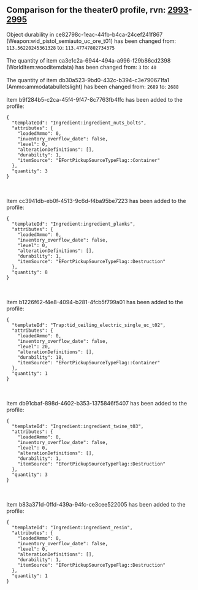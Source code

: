 ## Comparison for the theater0 profile, rvn: [2993](https://github.com/PRO100KatYT/FortniteProfileRevisions/tree/main/profiles/theater0/2993%20theater0.json)-[2995](https://github.com/PRO100KatYT/FortniteProfileRevisions/tree/main/profiles/theater0/2995%20theater0.json)

Object durability in ce82798c-1eac-44fb-b4ca-24cef241f867 (Weapon:wid_pistol_semiauto_uc_ore_t01) has been changed from: `113.56220245361328` to: `113.47747802734375`
<br><br>
The quantity of item ca3e1c2a-6944-494a-a996-f29b86cd2398 (WorldItem:wooditemdata) has been changed from: `3` to: `40`
<br><br>
The quantity of item db30a523-9bd0-432c-b394-c3e790671fa1 (Ammo:ammodatabulletslight) has been changed from: `2689` to: `2688`
<br><br>
Item b9f284b5-c2ca-45f4-9f47-8c7763fb4ffc has been added to the profile:

```
{
  "templateId": "Ingredient:ingredient_nuts_bolts",
  "attributes": {
    "loadedAmmo": 0,
    "inventory_overflow_date": false,
    "level": 0,
    "alterationDefinitions": [],
    "durability": 1,
    "itemSource": "EFortPickupSourceTypeFlag::Container"
  },
  "quantity": 3
}
```

<br><br>
Item cc3941db-eb0f-4513-9c6d-f4ba95be7223 has been added to the profile:

```
{
  "templateId": "Ingredient:ingredient_planks",
  "attributes": {
    "loadedAmmo": 0,
    "inventory_overflow_date": false,
    "level": 0,
    "alterationDefinitions": [],
    "durability": 1,
    "itemSource": "EFortPickupSourceTypeFlag::Destruction"
  },
  "quantity": 8
}
```

<br><br>
Item b1226f62-f4e8-4094-b281-4fcb5f799a01 has been added to the profile:

```
{
  "templateId": "Trap:tid_ceiling_electric_single_uc_t02",
  "attributes": {
    "loadedAmmo": 0,
    "inventory_overflow_date": false,
    "level": 20,
    "alterationDefinitions": [],
    "durability": 18,
    "itemSource": "EFortPickupSourceTypeFlag::Container"
  },
  "quantity": 1
}
```

<br><br>
Item db91cbaf-898d-4602-b353-1375846f5407 has been added to the profile:

```
{
  "templateId": "Ingredient:ingredient_twine_t03",
  "attributes": {
    "loadedAmmo": 0,
    "inventory_overflow_date": false,
    "level": 0,
    "alterationDefinitions": [],
    "durability": 1,
    "itemSource": "EFortPickupSourceTypeFlag::Destruction"
  },
  "quantity": 3
}
```

<br><br>
Item b83a371d-0ffd-439a-94fc-ce3cee522005 has been added to the profile:

```
{
  "templateId": "Ingredient:ingredient_resin",
  "attributes": {
    "loadedAmmo": 0,
    "inventory_overflow_date": false,
    "level": 0,
    "alterationDefinitions": [],
    "durability": 1,
    "itemSource": "EFortPickupSourceTypeFlag::Destruction"
  },
  "quantity": 1
}
```

<br><br>
